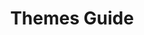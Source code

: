 ---
title: "Themes Guide"
description: "a series of posts about configuring and using Hugo themes"
header_img: "/img/home-bg.jpg"
short: true
---